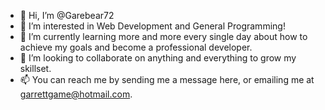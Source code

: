 - 👋 Hi, I’m @Garebear72
- 👀 I’m interested in Web Development and General Programming!
- 🌱 I’m currently learning more and more every single day about how to achieve my goals and become a professional developer.
- 💞️ I’m looking to collaborate on anything and everything to grow my skillset.
- 📫 You can reach me by sending me a message here, or emailing me at garrettgame@hotmail.com.
